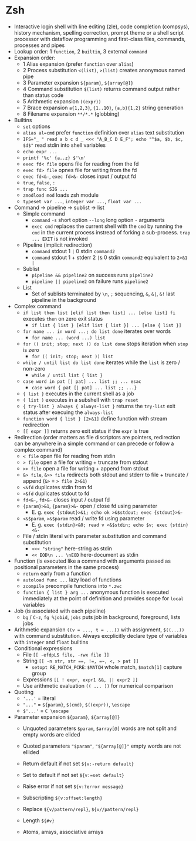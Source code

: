 # Zsh

- Interactive login shell with line editing (zle), code completion (compsys),
  history mechanism, spelling correction, prompt theme or a shell script processor with
  dataflow programming and first-class files, commands, processes and pipes
- Lookup order: 1 `function`, 2 `builtin`, 3 external `command`
- Expansion order:
  - 1 Alias expansion (prefer `function` over `alias`)
  - 2 Process substitution `<(list)`, `>(list)` creates anonymous named pipe
  - 3 Parameter expansion `${param}`, `${array[@]}`
  - 4 Command substitution `$(list)` returns command output rather than status code
  - 5 Arithmetic expansion `((expr))`
  - 7 Brace expansion `a{1,2,3}`, `{1..10}`, `{a,b}{1,2}` string generation
  - 8 Filename expansion `**/*.*` (globbing)
- Builtins
  - `set` options
  - `alias al=cmd` prefer `function` definition over `alias` text substitution
  - `IFS="_ " read a b c d _ <<< "A_B_C D E_F"; echo "^$a, $b, $c, $d$"` read stdin into
    shell variables
  - `echo expr ...`
  - `printf '%c' {a..z} $'\n'`
  - `exec fd< file` opens file for reading from the fd
  - `exec fd> file` opnes file for writing from the fd
  - `exec fd<&-`, `exec fd>&-` closes input / output fd
  - `true`, `false`, `:`
  - `trap func SIG ...`
  - `zmodload mod` loads zsh module
  - `typeset var ...`, `integer var ...`, `float var ...`
- Command -> pipeline -> sublist -> list
  - Simple command
    - `command` `-s` short option `--long` long option `-` arguments
    - `exec cmd` replaces the current shell with the `cmd` by running the `cmd` in the
      current process instread of forking a sub-process. `trap ... EXIT` is not invoked
  - Pipeline (implicit redirection)
    - `command` stdout 1 `|` 0 stdin `command2`
    - `command` stdout 1 + stderr 2 `|&` 0 stdin `command2` equivalent to `2>&1 |`
  - Sublist
    - `pipeline && pipeline2` on success runs `pipeline2`
    - `pipeline || pipeline2` on failure runs `pipeline2`
  - List
    - Set of sublists terminated by `\n`, `;` sequencing, `&`, `&|`, `&!` last pipeline
      in the background
- Complex command
  - `if list then list [elif list then list] ... [else list] fi` executes `then` on zero
    exit status
    - `if list { list } [elif list { list }] ... [else { list }]`
  - `for name ... in word ...; do list done` iterates over words
    - `for name ... (word ...) list`
  - `for (( init; stop; next )) do list done` stops iteration when `stop` is zero
    - `for (( init; stop; next )) list`
  - `while / until list do list done` iterates while the `list` is zero / non-zero
    - `while / until list { list }`
  - `case word in pat [| pat] ... list ;; ... esac`
    - `case word { pat [| pat] ... list ;; ...}`
  - `{ list }` executes in the current shell as a job
  - `( list )` executes in a subshell with `trap reset`
  - `{ try-list } always { always-list }` returns the `try-list` exit status after
    execuing the `always-list`
  - `function word { list } [2>&1]` define function with stream redirection
  - `[[ expr ]]` returns zero exit status if the `expr` is true
- Redirection (order matters as file discriptors are pointers, redirection can be
  anywhere in a simple command or can precede or follow a complex command)
  - `< file` open file for reading from stdin
  - `> file` open a file for writing + truncate from stdout
  - `>> file` open a file for writing + append from stdout
  - `&> file`, `&>> file` redirects both stdout and stderr to file + truncate / append
    (`&>` = `> file 2>&1`)
  - `<&fd` duplicates stdin from fd
  - `>&fd` duplicates stdout to fd
  - `fd<&-`, `fd>&-` closes input / output fd
  - `{param}>&1`, `{param}>&-` open / close fd using parameter
    - E. g. `exec {stdout}>&1; echo ok >&$stdout; exec {stdout}>&-`
  - `<&$param`, `>&$param` read / write fd using parameter
    - E. g. `exec {stdin}<&0; read v <&$stdin; echo $v; exec {stdin}<&-`
  - File / stdin literal with parameter substitution and command substitution
    - `<<< "string"` here-string as stdin
    - `<< EOD\n ... \nEOD` here-document as stdin
- Function (is executed like a command with arguments passed as positional parameters in
  the same process)
  - `return` early from a function
  - `autoload func ...` lazy load of functions
  - `zcompile` precompile functions into `*.zwc`
  - `function { list } arg ...` anonymous function is executed immediately at the point
    of definition and provides scope for `local` variables
- Job (is associated with each pipeline)
  - `bg` / `C-z`, `fg %jobid`, `jobs` puts job in background, foreground, lists jobs
- Arithmetic expansion `((v = ..., t = ...))` with assignment, `$((...))` with
  command substitution. Always excplicitly declare type of variables with `integer` and
  `float` builtins
- Conditional expressions
  - File `[[ -efdpLS file, -rwx file ]]`
  - String `[[ -n str, str ==, !=, =~, <, > pat ]]`
    - `setopt RE_MATCH_PCRE`: `$MATCH` whole match, `$match[1]` capture group
  - Expressions `[[ ! expr, expr1 &&, || expr2 ]]`
  - Use arithmetic evaluation `(( ... ))` for numerical comparison
- Quoting
  - `'...'` = literal
  - `"..."` = `${param}`, `$(cmd)`, `$((expr))`, `\escape`
  - `$'...'` = `C \escape`
- Parameter expansion `${param}`, `${array[@]}`
  - Unquoted parameters `$param`, `$array[@]` words are not split and empty words are
    elided
  - Quoted parameters `"$param"`, `"${array[@]}"` empty words are not ellided
  - Return default if not set `${v:-return default}`
  - Set to default if not set `${v:=set default}`
  - Raise error if not set `${v:?error message}`
  - Subscripting `${v:offset:length}`
  - Replace `${v/pattern/repl}`, `${v//pattern/repl}`
  - Length `${#v}`

  - Atoms, arrays, associative arrays
